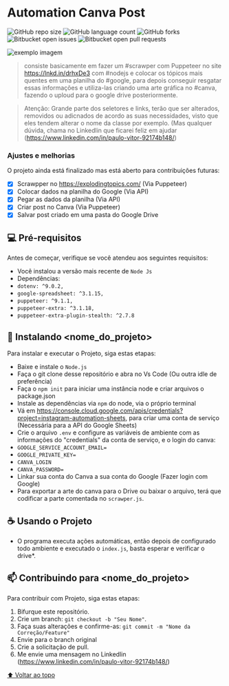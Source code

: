 # Automation Canva Post

<!---Esses são exemplos. Veja https://shields.io para outras pessoas ou para personalizar este conjunto de escudos. Você pode querer incluir dependências, status do projeto e informações de licença aqui--->

![GitHub repo size](https://github.com/Paulo-2048/automation-canva-post)
![GitHub language count](https://github.com/Paulo-2048/automation-canva-post)
![GitHub forks](https://github.com/Paulo-2048/automation-canva-post)
![Bitbucket open issues](https://github.com/Paulo-2048/automation-canva-post)
![Bitbucket open pull requests](https://github.com/Paulo-2048/automation-canva-post)

<img src="exemplo-image.png" alt="exemplo imagem">

> consiste basicamente em fazer um #scrawper com Puppeteer no site https://lnkd.in/drhxDe3 com #nodejs e colocar os tópicos mais quentes em uma planilha do #google, para depois conseguir resgatar essas informações e utiliza-las criando uma arte gráfica no #canva, fazendo o uploud para o google drive posteriormente.

> Atenção: Grande parte dos seletores e links, terão que ser alterados, removidos ou adicnados de acordo as suas necessidades, visto que eles tendem alterar o nome da classe por exemplo. (Mas qualquer dúvida, chama no Linkedlin que ficarei feliz em ajudar (https://www.linkedin.com/in/paulo-vitor-92174b148/)

### Ajustes e melhorias

O projeto ainda está finalizado mas está aberto para contribuições futuras:

- [x] Scrawpper no https://explodingtopics.com/ (Via Puppeteer)
- [x] Colocar dados na planilha do Google (Via API)
- [x] Pegar as dados da planilha (Via API)
- [x] Criar post no Canva (Via Puppeteer)
- [x] Salvar post criado em uma pasta do Google Drive

## 💻 Pré-requisitos

Antes de começar, verifique se você atendeu aos seguintes requisitos:
<!---Estes são apenas requisitos de exemplo. Adicionar, duplicar ou remover conforme necessário--->
* Você instalou a versão mais recente de `Node Js`
* Dependências: 
*   `dotenv: ^9.0.2,`
*   `google-spreadsheet: ^3.1.15,`
*   `puppeteer: ^9.1.1,`
*   `puppeteer-extra: ^3.1.18,`
*   `puppeteer-extra-plugin-stealth: ^2.7.8`

## 🚀 Instalando <nome_do_projeto>

Para instalar e executar o Projeto, siga estas etapas:

* Baixe e instale o `Node.js`
* Faça o git clone desse repositório e abra  no Vs Code (Ou outra idle de preferência)
* Faça o `npm init` para iniciar uma instância node e criar arquivos o package.json
* Instale as dependências via `npm` do node, via o próprio terminal
* Vá em https://console.cloud.google.com/apis/credentials?project=instagram-automation-sheets, para criar uma conta de serviço (Necessária para a API do Google Sheets)
* Crie o arquivo `.env` e configure as variáveis de ambiente com as informações do "credentials" da conta de serviço, e o login do canva:
* `GOOGLE_SERVICE_ACCOUNT_EMAIL=`
* `GOOGLE_PRIVATE_KEY=`
* `CANVA_LOGIN`
* `CANVA_PASSWORD=`
* Linkar sua conta do Canva a sua conta do Google (Fazer login com Google)
* Para exportar a arte do canva para o Drive ou baixar o arquivo, terá que codificar a parte comentada no `scrawper.js`.


## ☕ Usando o Projeto

* O programa executa ações automáticas, então depois de configurado todo ambiente e  executado o `index.js`, basta esperar e verificar o drive*.

## 📫 Contribuindo para <nome_do_projeto>
<!---Se o seu README for longo ou se você tiver algum processo ou etapas específicas que deseja que os contribuidores sigam, considere a criação de um arquivo CONTRIBUTING.md separado--->
Para contribuir com Projeto, siga estas etapas:

1. Bifurque este repositório.
2. Crie um branch: `git checkout -b "Seu Nome"`.
3. Faça suas alterações e confirme-as: `git commit -m "Nome da Correção/Feature"`
4. Envie para o branch original
5. Crie a solicitação de pull.
6. Me envie uma mensagem no Linkedlin (https://www.linkedin.com/in/paulo-vitor-92174b148/)

[⬆ Voltar ao topo](#automation-canva-post)<br>
